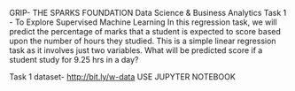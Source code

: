 GRIP- THE SPARKS FOUNDATION Data Science & Business Analytics Task 1 - To Explore Supervised Machine Learning In this regression task, we will predict the percentage of marks that a student is expected to score based upon the number of hours they studied. This is a simple linear regression task as it involves just two variables. What will be predicted score if a student study for 9.25 hrs in a day?


Task 1 dataset- http://bit.ly/w-data USE JUPYTER NOTEBOOK
